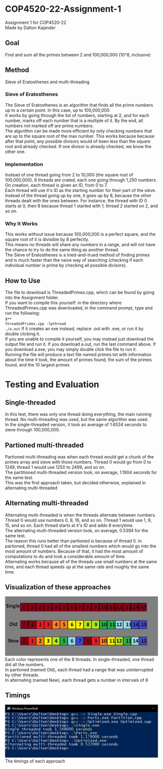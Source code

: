 # COP4520-22-Assignment-1
Assignment 1 for COP4520-22 <br/>
Made by Dalton Kajander

## Goal
Find and sum all the primes between 2 and 100,000,000 (10^8, inclusive)

## Method
Sieve of Eratosthenes and multi-threading

### Sieve of Eratosthenes
The Sieve of Eratosthenes is an algorithm that finds all the prime numbers up to a certain point. In this case, up to 100,000,000. <br/>
It works by going through the list of numbers, starting at 2, and for each number, marks off each number that is a multiple of it. 
By the end, all numbers not marked off are prime numbers. <br/>
The algorithm can be made more efficient by only checking numbers that are up to the square root of the max number. This works because because after that point, any possible divisors would of been less than the square root and already checked. If one divisor is already checked, we know the other one. <br/>

### Implementation
Instead of one thread going from 2 to 10,000 (the square root of 100,000,000), 8 threads are crated, each one going through 1,250 numbers. <br/>
On creation, each thread is given an ID, from 0 to 7. <br/>
Each thread will use it's ID as the starting number for their part of the sieve. Instead of the thread going up by one, it goes up by 8, because the other threads dealt with the ones between. For instance, the thread with ID 0 starts at 0, then 8 because thread 1 started with 1, thread 2 started on 2, and so on. <br/>


### Why It Works
This works without issue because 100,000,000 is a perfect square, and the square root of it is divisible by 8 perfectly. <br/>
This means no threads will share any numbers in a range, and will not have the chance to try to do the same thing as another thread. <br/>
The Sieve of Eratosthenes is a tried-and-trued method of finding primes and is much faster than the naive way of searching (checking if each individual number is prime by checking all possible divisors). 

## How to Use
The file to download is ThreadedPrimes.cpp, which can be found by going into the Assignment folder. <br/>
If you want to compile this yourself: in the directory where ThreadedPrimes.cpp was downloaded, in the command prompt, type and run the following: <br/>
<code>g++ threadedPrimes.cpp -lpthread</code><br/>
<code>./a.out</code> If it creates an exe instead, replace .out with .exe, or run it by double clicking it. <br/>
If you are unable to compile it yourself, you may instead just download the output file and run it. If you download a.out, run the last command above. If you download a.exe, you may simply double click the file to run it. <br/>
Running the file will produce a text file named primes.txt with information about the time it took, the amount of primes found, the sum of the primes found, and the 10 largest primes <br/>


# Testing and Evaluation
## Single-threaded
In this test, there was only one thread doing everything, the main running thread. No multi-threading was used, but the same algorithm was used. <br/>
In the single-threaded version, it took an average of 1.6534 seconds to sieve through 100,000,000. <br/>
## Partioned multi-threaded
Partioned multi-threading was when each thread would get a chunk of the primes array and sieve with those numbers. Thread 0 would go from 0 to 1249, thread 1 would use 1250 to 2499, and so on. <br/>
The partitioned multi-threaded version took, on average, 1.1904 seconds for the same test. <br/>
This was the first approach taken, but decided otherwise, explained in alternating multi-threaded
## Alternating multi-threaded
Alternating multi-threaded is when the threads alternate between numbers. Thread 0 would use numbers 0, 8, 16, and so on. Thread 1 would use 1, 9, 15, and so on. Each thread starts at it's ID and adds 8 everytime. <br/>
The alternating multi-threaded version took, on average, 0.5394 for the same test. <br/>
The reason this runs better than partioned is because of thread 0. In partioned, thread 0 had all of the smallest numbers which would go into the most amount of numbers. Because of that, it had the most amount of computations to do and took a considerable amount of time. <br/>
Alternating works because all of the threads use small numbers at the same time, and each thread speeds up at the same rate and roughly the same time. <br/>
## Visualization of these approaches
![equation](https://github.com/Skirtle/COP4520-22-Assignment-1/blob/Optimized-MT/Images/Untitled.png?raw=true)
Each color represents one of the 8 threads. In single-threaded, one thread did all the numbers. <br/>
In partioned (named Old), each thread had a range that was uninterrupted by other threads. <br/>
In alternating (named New), each thread gets a number in intervals of 8 <br/>
## Timings
![equation](https://github.com/Skirtle/COP4520-22-Assignment-1/blob/Optimized-MT/Images/Faster.PNG?raw=true)
The timings of each approach